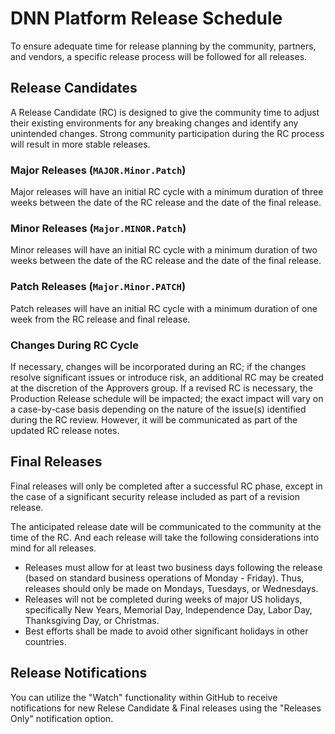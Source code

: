 # DNN Platform Release Schedule
To ensure adequate time for release planning by the community, partners, and vendors, a specific release process will be followed for all releases.  

## Release Candidates
A Release Candidate (RC) is designed to give the community time to adjust their existing environments for any breaking changes and identify any unintended changes. Strong community participation during the RC process will result in more stable releases. 

### Major Releases (`MAJOR.Minor.Patch`)
Major releases will have an initial RC cycle with a minimum duration of three weeks between the date of the RC release and the date of the final release. 

### Minor Releases (`Major.MINOR.Patch`)
Minor releases will have an initial RC cycle with a minimum duration of two weeks between the date of the RC release and the date of the final release.

### Patch Releases (`Major.Minor.PATCH`)
Patch releases will have an initial RC cycle with a minimum duration of one week from the RC release and final release.

### Changes During RC Cycle
If necessary, changes will be incorporated during an RC; if the changes resolve significant issues or introduce risk, an additional RC may be created at the discretion of the Approvers group.  If a revised RC is necessary, the Production Release schedule will be impacted; the exact impact will vary on a case-by-case basis depending on the nature of the issue(s) identified during the RC review. However, it will be communicated as part of the updated RC release notes.

## Final Releases
Final releases will only be completed after a successful RC phase, except in the case of a significant security release included as part of a revision release.

The anticipated release date will be communicated to the community at the time of the RC.  And each release will take the following considerations into mind for all releases.

* Releases must allow for at least two business days following the release (based on standard business operations of Monday - Friday). Thus, releases should only be made on Mondays, Tuesdays, or Wednesdays.
* Releases will not be completed during weeks of major US holidays, specifically New Years, Memorial Day, Independence Day, Labor Day, Thanksgiving Day, or Christmas.
* Best efforts shall be made to avoid other significant holidays in other countries.

## Release Notifications
You can utilize the "Watch" functionality within GitHub to receive notifications for new Relese Candidate & Final releases using the "Releases Only" notification option.
